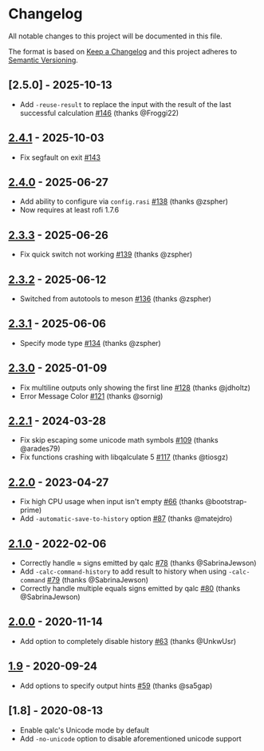 # Changelog

All notable changes to this project will be documented in this file.

The format is based on [Keep a Changelog](http://keepachangelog.com/)
and this project adheres to [Semantic Versioning](http://semver.org/).

## [2.5.0] - 2025-10-13
- Add `-reuse-result` to replace the input with the result of the last successful calculation [#146](https://github.com/svenstaro/rofi-calc/pull/146) (thanks @Froggi22)

## [2.4.1] - 2025-10-03
- Fix segfault on exit [#143](https://github.com/svenstaro/rofi-calc/pull/143)

## [2.4.0] - 2025-06-27
- Add ability to configure via `config.rasi` [#138](https://github.com/svenstaro/rofi-calc/pull/138) (thanks @zspher)
- Now requires at least rofi 1.7.6

## [2.3.3] - 2025-06-26
- Fix quick switch not working [#139](https://github.com/svenstaro/rofi-calc/pull/139) (thanks @zspher)

## [2.3.2] - 2025-06-12
- Switched from autotools to meson [#136](https://github.com/svenstaro/rofi-calc/pull/136) (thanks @zspher)

## [2.3.1] - 2025-06-06
- Specify mode type [#134](https://github.com/svenstaro/rofi-calc/pull/134) (thanks @zspher)

## [2.3.0] - 2025-01-09
- Fix multiline outputs only showing the first line [#128](https://github.com/svenstaro/rofi-calc/pull/128) (thanks @jdholtz)
- Error Message Color [#121](https://github.com/svenstaro/rofi-calc/pull/121) (thanks @sornig)

## [2.2.1] - 2024-03-28
- Fix skip escaping some unicode math symbols [#109](https://github.com/svenstaro/rofi-calc/pull/109) (thanks @arades79)
- Fix functions crashing with libqalculate 5 [#117](https://github.com/svenstaro/rofi-calc/issues/117) (thanks @tiosgz)

## [2.2.0] - 2023-04-27
- Fix high CPU usage when input isn't empty [#66](https://github.com/svenstaro/rofi-calc/pull/66) (thanks @bootstrap-prime)
- Add `-automatic-save-to-history` option [#87](https://github.com/svenstaro/rofi-calc/pull/87) (thanks @matejdro)

## [2.1.0] - 2022-02-06
- Correctly handle ≈ signs emitted by qalc [#78](https://github.com/svenstaro/rofi-calc/pull/78) (thanks @SabrinaJewson)
- Add `-calc-command-history` to add result to history when using `-calc-command` [#79](https://github.com/svenstaro/rofi-calc/pull/79) (thanks @SabrinaJewson)
- Correctly handle multiple equals signs emitted by qalc [#80](https://github.com/svenstaro/rofi-calc/pull/78) (thanks @SabrinaJewson)

## [2.0.0] - 2020-11-14
- Add option to completely disable history [#63](https://github.com/svenstaro/rofi-calc/pull/63) (thanks @UnkwUsr)

## [1.9] - 2020-09-24
- Add options to specify output hints [#59](https://github.com/svenstaro/rofi-calc/pull/59) (thanks @sa5gap)

## [1.8] - 2020-08-13
- Enable qalc's Unicode mode by default
- Add `-no-unicode` option to disable aforementioned unicode support

<!-- next-url -->
[Unreleased]: https://github.com/svenstaro/rofi-calc/compare/v2.4.1...HEAD
[2.4.1]: https://github.com/svenstaro/rofi-calc/compare/v2.4.0...v2.4.1
[2.4.0]: https://github.com/svenstaro/rofi-calc/compare/v2.3.3...v2.4.0
[2.3.3]: https://github.com/svenstaro/rofi-calc/compare/v2.3.2...v2.3.3
[2.3.2]: https://github.com/svenstaro/rofi-calc/compare/v2.3.1...v2.3.2
[2.3.1]: https://github.com/svenstaro/rofi-calc/compare/v2.3.0...v2.3.1
[2.3.0]: https://github.com/svenstaro/rofi-calc/compare/v2.2.1...v2.3.0
[2.2.1]: https://github.com/svenstaro/rofi-calc/compare/v2.2.0...v2.2.1
[2.2.0]: https://github.com/svenstaro/rofi-calc/compare/v2.1.0...v2.2.0
[2.1.0]: https://github.com/svenstaro/rofi-calc/compare/v2.0.0...v2.1.0
[2.0.0]: https://github.com/svenstaro/rofi-calc/compare/v1.9...v2.0.0
[1.9]: https://github.com/svenstaro/rofi-calc/compare/v1.8...v1.9
